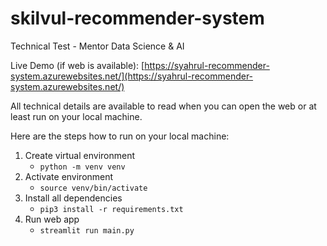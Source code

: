# skilvul-recommender-system
Technical Test - Mentor Data Science &amp; AI

Live Demo (if web is available): [https://syahrul-recommender-system.azurewebsites.net/](https://syahrul-recommender-system.azurewebsites.net/)

All technical details are available to read when you can open the web or at least run on your local machine. 

Here are the steps how to run on your local machine:
1. Create virtual environment
    - `python -m venv venv`
2. Activate environment
    - `source venv/bin/activate`
3. Install all dependencies
    - `pip3 install -r requirements.txt`
4. Run web app
    - `streamlit run main.py`

